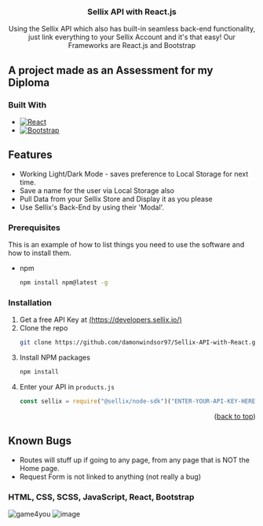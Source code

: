 <div align="center">

<h3 align="center"> Sellix API with React.js</h3>

  <p align="center">
    Using the Sellix API which also has built-in seamless back-end functionality, just link everything to your Sellix Account and it's that easy!
Our Frameworks are React.js and Bootstrap
  </p>
</div>

## A project made as an Assessment for my Diploma
### Built With

* [![React][React.js]][React-url]
* [![Bootstrap][Bootstrap.com]][Bootstrap-url]

## Features

* Working Light/Dark Mode - saves preference to Local Storage for next time.
* Save a name for the user via Local Storage also
* Pull Data from your Sellix Store and Display it as you please
* Use Sellix's Back-End by using their 'Modal'.


### Prerequisites

This is an example of how to list things you need to use the software and how to install them.
* npm
  ```sh
  npm install npm@latest -g
  ```
  
### Installation

1. Get a free API Key at [(https://developers.sellix.io/)](https://developers.sellix.io/)
2. Clone the repo
   ```sh
   git clone https://github.com/damonwindsor97/Sellix-API-with-React.git
   ```
3. Install NPM packages
   ```sh
   npm install
   ```
4. Enter your API in `products.js`
   ```js
   const sellix = require("@sellix/node-sdk")("ENTER-YOUR-API-KEY-HERE ")
   ```

<p align="right">(<a href="#readme-top">back to top</a>)</p>


## Known Bugs

* Routes will stuff up if going to any page, from any page that is NOT the Home page.
* Request Form is not linked to anything (not really a bug)


### HTML, CSS, SCSS, JavaScript, React, Bootstrap

![game4you](https://user-images.githubusercontent.com/98252803/229354709-c5d194ba-97d2-48eb-9e6e-ace84de8f54d.jpg)
![image](https://user-images.githubusercontent.com/98252803/229685239-7c4f7415-2970-4e8a-ac82-e5add614d258.png)




[React.js]: https://img.shields.io/badge/React-20232A?style=for-the-badge&logo=react&logoColor=61DAFB
[React-url]: https://reactjs.org/
[Bootstrap.com]: https://img.shields.io/badge/Bootstrap-563D7C?style=for-the-badge&logo=bootstrap&logoColor=white
[Bootstrap-url]: https://getbootstrap.com
